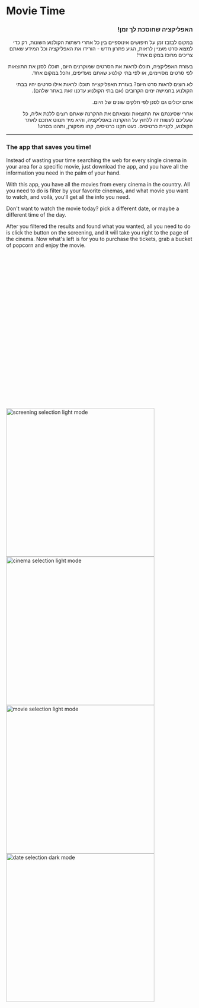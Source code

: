 # Movie Time
<h3 dir="rtl"> האפליקציה שחוסכת לך זמן! </h3>

<div dir="rtl"> במקום לבזבז זמן על חיפושים אינוספיים בין כל אתרי רשתות הקולנוע השונות, רק כדי למצוא סרט מעניין לראות, הגיע פתרון חדש - הורידו את האפליקציה וכל המידע שאתם צריכים מרוכז במקום אחד!

בעזרת האפליקציה, תוכלו לראות את הסרטים שמוקרנים היום, תוכלו לסנן את התוצאות לפי סרטים מסויימים, או לפי בתי קולנוע שאתם מעדיפים, והכל במקום אחד.

לא רוצים לראות סרט היום? בעזרת האפליקצייה תוכלו לראות אילו סרטים יהיו בבתי הקולנוע בחמישה ימים הקרובים (אם בתי הקולנוע עדכנו זאת באתר שלהם).

אתם יכולים גם לסנן לפי חלקים שונים של היום.

אחרי שסיננתם את התוצאות ומצאתם את ההקרנה שאתם רוצים ללכת אליה, כל שעליכם לעשות זה ללחוץ על ההקרנה באפליקציה, והיא מיד תנווט אתכם לאתר הקולנוע, לקניית כרטיסים. כעט תקנו כרטיסים, קחו פופקורן, ותהנו בסרט!</div>

---
### The app that saves you time!

Instead of wasting your time searching the web for every single cinema in your area for a specific movie, just download the app, and you have all the information you need in the palm of your hand.

With this app, you have all the movies from every cinema in the country.
All you need to do is filter by your favorite cinemas, and what movie you want to watch, and voilà, you'll get all the info you need.

Don't want to watch the movie today? pick a different date, or maybe a different time of the day.

After you filtered the results and found what you wanted, all you need to do is click the button on the screening, and it will take you right to the page of the cinema.
Now what's left is for you to purchase the tickets, grab a bucket of popcorn and enjoy the movie.

<div id="banner" style="overflow: hidden;justify-content:space-around;">
  <div style="max-width: 0%;max-height: 0%;display: inline-block;">
    <img alt = "main screen dark mode" src="https://imgur.com/IhNfEJa.png" height="400">
  </div>
  <div style="max-width: 0%;max-height: 0%;display: inline-block;">
    <img alt = "screening selection dark mode" src="https://imgur.com/NPCfq7G.png" height="400">
  </div>
  <div style="max-width: 0%;max-height: 0%;display: inline-block;">
    <img alt = "cinema selection dark mode" src="https://imgur.com/e4korLa.png" height="400">
  </div>
  <div style="max-width: 0%;max-height: 0%;display: inline-block;">
    <img alt = "movie selection dark mode" src="https://imgur.com/jrwQsCr.png" height="400">
  </div>
  <div style="max-width: 0%;max-height: 0%;display: inline-block;">
    <img alt = "date selection dark mode" src="https://imgur.com/zwl6Qca.png" height="400">
  </div>
</div>

<img alt = "screening selection light mode" src="https://imgur.com/SCXyV2T.png" height="400"> <img alt = "cinema selection light mode" src="https://imgur.com/JcrABwV.png" height="400"> <img alt = "movie selection light mode" src="https://imgur.com/2xrgPAK.png" height="400"> <img alt = "date selection dark mode" src="https://imgur.com/vhXTAcs.png" height="400">
